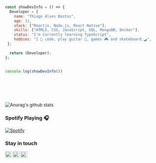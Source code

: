 ```javascript 
const showDevInfo = () => {  
  Developer = {   
    name: "Thiago Alves Bastos",
    age: 31,  
    stack: ["Reactjs, Node.js, React Native"],
    skills: ["HTML5, CSS, JavaScript, SQL, MongoDB, Docker"],
    status: "I'm Currently learning TypeScript",    
    hobbies: "I 💜 code, play guitar 🎸, games 🎮 and skateboard.🛹",    
 };
         
  return (Developer);           
};       
  
      
console.log(showDevInfo())   
        
           
 ```                
                               
 <br />                                                               
 <br />                                                  
                                  
                 
![Anurag's github stats](https://github-readme-stats.vercel.app/api?username=the-one-who-knoccks&show_icons=true&theme=dark)
    
          
### Spotify Playing 🎧     
[![Spotify](https://now-playing-spotify.vercel.app/api/spotify)](https://open.spotify.com/user/thiagoalves.informatica)
         
                                 
                                       
### Stay in touch                     
    
[<img align="left" alt="the-one-who-knoccks | Twitter" width="22px" src="https://cdn.jsdelivr.net/npm/simple-icons@v3/icons/twitter.svg" />][twitter]
[<img align="left" alt="the.one.who.knoccks | LinkedIn" width="22px" src="https://cdn.jsdelivr.net/npm/simple-icons@v3/icons/linkedin.svg" />][linkedin]
[<img align="left" alt="the-one-who-knoccks | Instagram" width="22px" src="https://cdn.jsdelivr.net/npm/simple-icons@v3/icons/instagram.svg" />][instagram]
   
  
[twitter]: https://twitter.com/the-one-who-knoccks 
[instagram]: https://instagram.com/the.one.who.knoccks 
[linkedin]: https://linkedin.com/in/thiagoalves89
  
    
         
 
